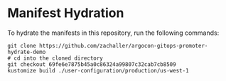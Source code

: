 # Manifest Hydration

To hydrate the manifests in this repository, run the following commands:

```shell
git clone https://github.com/zachaller/argocon-gitops-promoter-hydrate-demo
# cd into the cloned directory
git checkout 69fe6e7875b45a0c86324a99807c32cab7cb8509
kustomize build ./user-configuration/production/us-west-1
```
